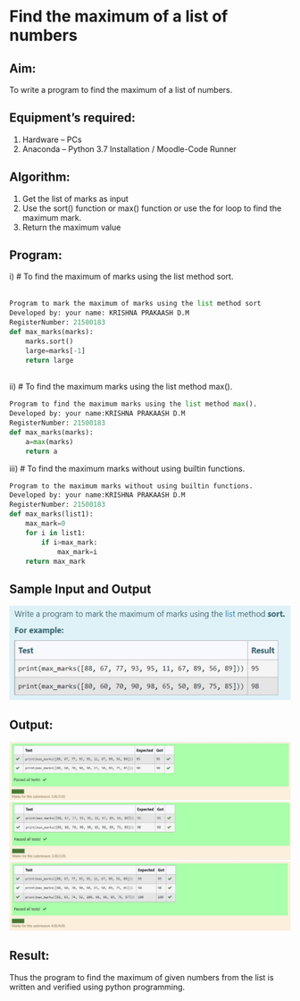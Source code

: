 # Find the maximum of a list of numbers
## Aim:
To write a program to find the maximum of a list of numbers.
## Equipment’s required:
1.	Hardware – PCs
2.	Anaconda – Python 3.7 Installation / Moodle-Code Runner
## Algorithm:
1.	Get the list of marks as input
2.	Use the sort() function or max() function or use the for loop to find the maximum mark.
3.	Return the maximum value
## Program:

i)	# To find the maximum of marks using the list method sort.
```Python

Program to mark the maximum of marks using the list method sort
Developed by: your name: KRISHNA PRAKAASH D.M
RegisterNumber: 21500183
def max_marks(marks):
    marks.sort()
    large=marks[-1]
    return large



```

ii)	# To find the maximum marks using the list method max().
```Python
Program to find the maximum marks using the list method max().
Developed by: your name:KRISHNA PRAKAASH D.M
RegisterNumber: 21500183
def max_marks(marks):
    a=max(marks)
    return a


```

iii) # To find the maximum marks without using builtin functions.
```Python
Program to the maximum marks without using builtin functions.
Developed by: your name:KRISHNA PRAKAASH D.M
RegisterNumber: 21500183
def max_marks(list1):
    max_mark=0
    for i in list1:
        if i>max_mark:
            max_mark=i
    return max_mark


```
## Sample Input and Output
![output](./img/QQQ1.jpeg) 

## Output:
![Output](./img/QQQ2.jpeg)
![Output](./img/QQQ3.jpeg)
![Output](./img/QQQ4.jpeg)
## Result:
Thus the program to find the maximum of given numbers from the list is written and verified using python programming.
